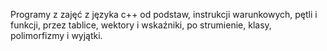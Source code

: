 Programy z zajęć z języka c++ od podstaw, instrukcji warunkowych, pętli i funkcji, przez tablice, wektory i wskaźniki, po strumienie, klasy, polimorfizmy i wyjątki. 



